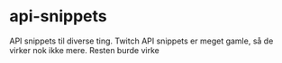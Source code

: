 # api-snippets
API snippets til diverse ting. Twitch API snippets er meget gamle, så de virker nok ikke mere. Resten burde virke
